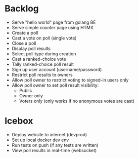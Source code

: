 # Backlog

- Serve "hello world" page from golang BE
- Serve simple counter page using HTMX
- Create a poll
- Cast a vote on poll (single vote)
- Close a poll
- Display poll results
- Select poll type during creation
- Cast a ranked-choice vote
- Tally ranked-choice poll result
- Sign up user account (username/password)
- Restrict poll results to owners
- Allow poll owner to restrict voting to signed-in users only
- Allow poll owner to set poll result visibility:
  - Public
  - Owner only
  - Voters only (only works if no anonymous votes are cast)

# Icebox

- Deploy website to internet (devprod)
- Set up local docker dev env
- Run tests on push (if any tests are written)
- View poll results in real-time (websocket)
